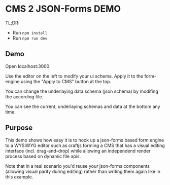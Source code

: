 # CMS 2 JSON-Forms DEMO

TL;DR:
- Run `npm install`
- Run `npm run dev`

## Demo

Open localhost:3000

Use the editor on the left to modify your ui schema. Apply it to the form-engine using the "Apply to CMS" button at the top.

You can change the underlaying data schema (json schema) by modifing the according file.

You can see the current, underlaying schemas and data at the bottom any time.

## Purpose

This demo shows how easy it is to hook up a json-forms based form engine to a WYSIWYG editor such as craftjs forming a CMS that has a visual editing interface (incl. drag-and-drop) while allowing an independend render process based on dynamic file apis.

Note that in a real scenario you'd reuse your json-forms components (allowing visual parity during editing) rather than writing them again like in this example.

